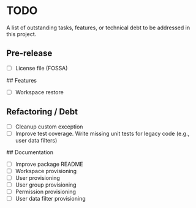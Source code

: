 # TODO

A list of outstanding tasks, features, or technical debt to be addressed in this project.

## Pre-release

- [ ] License file (FOSSA)

## Features

- [ ] Workspace restore

## Refactoring / Debt

- [ ] Cleanup custom exception
- [ ] Improve test coverage. Write missing unit tests for legacy code (e.g., user data filters)

## Documentation

- [ ] Improve package README
- [ ] Workspace provisioning
- [ ] User provisioning
- [ ] User group provisioning
- [ ] Permission provisioning
- [ ] User data filter provisioning
